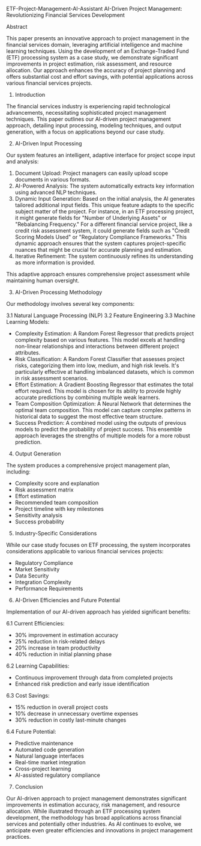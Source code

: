 ETF-Project-Management-AI-Assistant
AI-Driven Project Management: Revolutionizing Financial Services Development

Abstract

This paper presents an innovative approach to project management in the financial services domain, leveraging artificial intelligence and machine learning techniques. Using the development of an Exchange-Traded Fund (ETF) processing system as a case study, we demonstrate significant improvements in project estimation, risk assessment, and resource allocation. Our approach enhances the accuracy of project planning and offers substantial cost and effort savings, with potential applications across various financial services projects.

1. Introduction

The financial services industry is experiencing rapid technological advancements, necessitating sophisticated project management techniques. This paper outlines our AI-driven project management approach, detailing input processing, modeling techniques, and output generation, with a focus on applications beyond our case study.

2. AI-Driven Input Processing

Our system features an intelligent, adaptive interface for project scope input and analysis:

1. Document Upload: Project managers can easily upload scope documents in various formats.
2. AI-Powered Analysis: The system automatically extracts key information using advanced NLP techniques.
3. Dynamic Input Generation: Based on the initial analysis, the AI generates tailored additional input fields. This unique feature adapts to the specific subject matter of the project. For instance, in an ETF processing project, it might generate fields for "Number of Underlying Assets" or "Rebalancing Frequency." For a different financial service project, like a credit risk assessment system, it could generate fields such as "Credit Scoring Models Used" or "Regulatory Compliance Frameworks." This dynamic approach ensures that the system captures project-specific nuances that might be crucial for accurate planning and estimation.
4. Iterative Refinement: The system continuously refines its understanding as more information is provided.

This adaptive approach ensures comprehensive project assessment while maintaining human oversight.

3. AI-Driven Processing Methodology

Our methodology involves several key components:

3.1 Natural Language Processing (NLP)
3.2 Feature Engineering
3.3 Machine Learning Models:
   - Complexity Estimation: A Random Forest Regressor that predicts project complexity based on various features. This model excels at handling non-linear relationships and interactions between different project attributes.
   - Risk Classification: A Random Forest Classifier that assesses project risks, categorizing them into low, medium, and high risk levels. It's particularly effective at handling imbalanced datasets, which is common in risk assessment scenarios.
   - Effort Estimation: A Gradient Boosting Regressor that estimates the total effort required. This model is chosen for its ability to provide highly accurate predictions by combining multiple weak learners.
   - Team Composition Optimization: A Neural Network that determines the optimal team composition. This model can capture complex patterns in historical data to suggest the most effective team structure.
   - Success Prediction: A combined model using the outputs of previous models to predict the probability of project success. This ensemble approach leverages the strengths of multiple models for a more robust prediction.

4. Output Generation

The system produces a comprehensive project management plan, including:

- Complexity score and explanation
- Risk assessment matrix
- Effort estimation
- Recommended team composition
- Project timeline with key milestones
- Sensitivity analysis
- Success probability

5. Industry-Specific Considerations

While our case study focuses on ETF processing, the system incorporates considerations applicable to various financial services projects:

- Regulatory Compliance
- Market Sensitivity
- Data Security
- Integration Complexity
- Performance Requirements

6. AI-Driven Efficiencies and Future Potential

Implementation of our AI-driven approach has yielded significant benefits:

6.1 Current Efficiencies:
   - 30% improvement in estimation accuracy
   - 25% reduction in risk-related delays
   - 20% increase in team productivity
   - 40% reduction in initial planning phase

6.2 Learning Capabilities:
   - Continuous improvement through data from completed projects
   - Enhanced risk prediction and early issue identification

6.3 Cost Savings:
   - 15% reduction in overall project costs
   - 10% decrease in unnecessary overtime expenses
   - 30% reduction in costly last-minute changes

6.4 Future Potential:
   - Predictive maintenance
   - Automated code generation
   - Natural language interfaces
   - Real-time market integration
   - Cross-project learning
   - AI-assisted regulatory compliance

7. Conclusion

Our AI-driven approach to project management demonstrates significant improvements in estimation accuracy, risk management, and resource allocation. While illustrated through an ETF processing system development, the methodology has broad applications across financial services and potentially other industries. As AI continues to evolve, we anticipate even greater efficiencies and innovations in project management practices.


